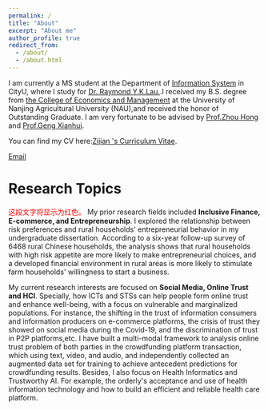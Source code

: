 ```yaml
---
permalink: /
title: "About"
excerpt: "About me"
author_profile: true
redirect_from: 
  - /about/
  - /about.html
---
```


I am currently a MS student at the Department of [Information System](https://www.cb.cityu.edu.hk/is/) in CityU, where I study for [Dr. Raymond Y.K.Lau.](https://www.cb.cityu.edu.hk/staff/raylau/).I received my B.S. degree from [the College of Economics and Management](https://economy.njau.edu.cn/) at the University of Nanjing Agricultural University (NAU),and received the honor of Outstanding Graduate. I am very fortunate to be advised by [Prof.Zhou Hong](https://economy.njau.edu.cn/xksz/jszx/zh.htm) and [Prof.Geng Xianhui](https://economy.njau.edu.cn/xksz/jszx/gxh.htm).

You can find my CV here:[Zijian 's Curriculum Vitae](../assets/Resume_Zijian.pdf).

[Email](mailto:pedri7127@gmail.com)


Research Topics
======
<span style="color: red;">这段文字将显示为红色。</span>
My prior research fields included **Inclusive Finance, E-commerce, and Entrepreneurship**. I explored the relationship between risk preferences and rural households' entrepreneurial behavior in my undergraduate dissertation. According to a six-year follow-up survey of 6468 rural Chinese households, the analysis shows that rural households with high risk appetite are more likely to make entrepreneurial choices, and a developed financial environment in rural areas is more likely to stimulate farm households' willingness to start a business. 

My current research interests are focused on **Social Media, Online Trust and HCI**. Specially, how ICTs and STSs can help people form online trust and enhance well-being, with a focus on vulnerable and marginalized populations. For instance, the shifting in the trust of information consumers and information producers on e-commerce platforms, the crisis of trust they showed on social media during the Covid-19, and the discrimination of trust in P2P platforms,etc. I have built a multi-modal framework to analysis online trust problem of both parties in the crowdfunding platform transaction, which using text, video, and audio, and independently collected an augmented data set for training to achieve antecedent predictions for crowdfunding results. Besides, I also focus on Health Informatics and Trustworthy AI. For example, the orderly's acceptance and use of health information technology and how to build an efficient and reliable health care platform. 


